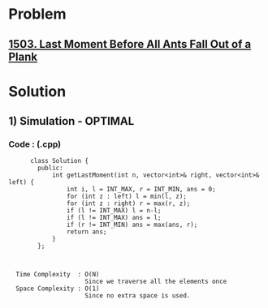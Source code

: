 # Problem

## [1503. Last Moment Before All Ants Fall Out of a Plank](https://leetcode.com/problems/last-moment-before-all-ants-fall-out-of-a-plank/)


# Solution 

## 1) Simulation - OPTIMAL

       
      
      
   ### Code : (.cpp)
    
          class Solution {
            public:
                int getLastMoment(int n, vector<int>& right, vector<int>& left) {
                    int i, l = INT_MAX, r = INT_MIN, ans = 0;
                    for (int z : left) l = min(l, z);
                    for (int z : right) r = max(r, z);
                    if (l != INT_MAX) l = n-l;
                    if (l != INT_MAX) ans = l;
                    if (r != INT_MIN) ans = max(ans, r);
                    return ans;
                }
            };


 
      Time Complexity  : O(N) 
                         Since we traverse all the elements once
      Space Complexity : O(1)
                         Since no extra space is used.
